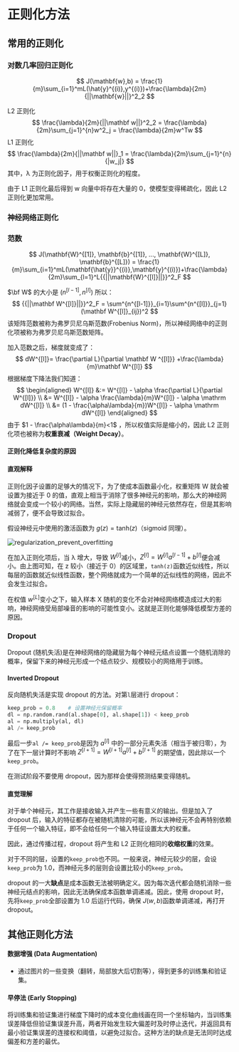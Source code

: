 # 正则化方法

## 常用的正则化

### 对数几率回归正则化

$$
J(\mathbf{w},b) = \frac{1}{m}\sum_{i=1}^mL(\hat{y}^{(i)},y^{(i)})+\frac{\lambda}{2m}{||\mathbf{w}||}^2_2
$$

L2 正则化
$$
\frac{\lambda}{2m}{||\mathbf w||}^2_2 = \frac{\lambda}{2m}\sum_{j=1}^{n}w^2_j = \frac{\lambda}{2m}w^Tw
$$
L1 正则化
$$
\frac{\lambda}{2m}{||\mathbf w||}_1 = \frac{\lambda}{2m}\sum_{j=1}^{n}{|w_j|}
$$
其中，λ 为正则化因子，用于权衡正则化的程度。

由于 L1 正则化最后得到 w 向量中将存在大量的 0，使模型变得稀疏化，因此 L2 正则化更加常用。

### 神经网络正则化

### 范数

$$
J(\mathbf{W}^{[1]}, \mathbf{b}^{[1]}, ..., \mathbf{W}^{[L]}, \mathbf{b}^{[L]}) = \frac{1}{m}\sum_{i=1}^mL(\mathbf{\hat{y}}^{(i)},\mathbf{y}^{(i)})+\frac{\lambda}{2m}\sum_{l=1}^L{{||\mathbf{W}^{[l]}||}}^2_F
$$

$\bf W$ 的大小是 $(n^{[l - 1]}, n^{[l]})$ 所以：
$$
{{||\mathbf W^{[l]}||}}^2_F = \sum^{n^{[l-1]}}_{i=1}\sum^{n^{[l]}}_{j=1}(\mathbf W^{[l]}_{ij})^2
$$
该矩阵范数被称为弗罗贝尼乌斯范数(Frobenius Norm)，所以神经网络中的正则化项被称为弗罗贝尼乌斯范数矩阵。

加入范数之后，梯度就变成了：
$$
dW^{[l]}= \frac{\partial L}{\partial \mathbf W ^{[l]}} +\frac{\lambda}{m}\mathbf W^{[l]}
$$
根据梯度下降法我们知道：
$$
\begin{aligned}
W^{[l]} &:= W^{[l]} - \alpha \frac{\partial L}{\partial W^{[l]}} \\
&= W^{[l]} - \alpha \frac{\lambda}{m}W^{[l]} - \alpha \mathrm dW^{[l]} \\
&= (1 - \frac{\alpha\lambda}{m})W^{[l]} - \alpha \mathrm dW^{[l]}
\end{aligned}
$$
由于 $1 - \frac{\alpha\lambda}{m}<1$ ，所以权值实际是缩小的，因此 L2 正则化项也被称为**权重衰减（Weight Decay）**。

#### 正则化降低复杂度的原因

#### 直观解释

正则化因子设置的足够大的情况下，为了使成本函数最小化，权重矩阵 W 就会被设置为接近于 0 的值，直观上相当于消除了很多神经元的影响，那么大的神经网络就会变成一个较小的网络。当然，实际上隐藏层的神经元依然存在，但是其影响减弱了，便不会导致过拟合。

假设神经元中使用的激活函数为 $g(z) = \mathrm {tanh}(z)$（sigmoid 同理）。

![regularization_prevent_overfitting](https://gitee.com/xrandx/blog-figurebed/raw/master/img/20210624151428.png)

在加入正则化项后，当 λ 增大，导致 $W^{[l]}$减小，$Z^{[l]} = W^{[l]}a^{[l-1]} + b^{[l]}$便会减小。由上图可知，在 z 较小（接近于 0）的区域里，`tanh(z)`函数近似线性，所以每层的函数就近似线性函数，整个网络就成为一个简单的近似线性的网络，因此不会发生过拟合。

在权值 $w^{[L]}$变小之下，输入样本 X 随机的变化不会对神经网络模造成过大的影响，神经网络受局部噪音的影响的可能性变小。这就是正则化能够降低模型方差的原因。

### Dropout

Dropout (随机失活)是在神经网络的隐藏层为每个神经元结点设置一个随机消除的概率，保留下来的神经元形成一个结点较少、规模较小的网络用于训练。

#### Inverted Dropout

反向随机失活是实现 dropout 的方法。对第`l`层进行 dropout：

```python
keep_prob = 0.8    # 设置神经元保留概率
dl = np.random.rand(al.shape[0], al.shape[1]) < keep_prob
al = np.multiply(al, dl)
al /= keep_prob
```

最后一步`al /= keep_prob`是因为 $a^{[l]}$ 中的一部分元素失活（相当于被归零），为了在下一层计算时不影响 $Z^{[l+1]} = W^{[l+1]}a^{[l]} + b^{[l+1]}$ 的期望值，因此除以一个`keep_prob`。

在测试阶段不要使用 dropout，因为那样会使得预测结果变得随机。

#### 直觉理解

对于单个神经元，其工作是接收输入并产生一些有意义的输出。但是加入了 dropout 后，输入的特征都存在被随机清除的可能，所以该神经元不会再特别依赖于任何一个输入特征，即不会给任何一个输入特征设置太大的权重。

因此，通过传播过程，dropout 将产生和 L2 正则化相同的**收缩权重**的效果。

对于不同的层，设置的`keep_prob`也不同。一般来说，神经元较少的层，会设`keep_prob`为 1.0，而神经元多的层则会设置比较小的`keep_prob`。

dropout 的一大**缺点**是成本函数无法被明确定义。因为每次迭代都会随机消除一些神经元结点的影响，因此无法确保成本函数单调递减。因此，使用 dropout 时，先将`keep_prob`全部设置为 1.0 后运行代码，确保 $J(w, b)$函数单调递减，再打开 dropout。

## 其他正则化方法

#### 数据增强 (Data Augmentation)

* 通过图片的一些变换（翻转，局部放大后切割等），得到更多的训练集和验证集。

#### 早停法 (Early Stopping)

将训练集和验证集进行梯度下降时的成本变化曲线画在同一个坐标轴内，当训练集误差降低但验证集误差升高，两者开始发生较大偏差时及时停止迭代，并返回具有最小验证集误差的连接权和阈值，以避免过拟合。这种方法的缺点是无法同时达成偏差和方差的最优。



